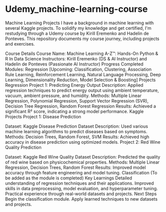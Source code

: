 # Udemy_machine-learning-course

Machine Learning Projects
I have a background in machine learning with several Kaggle projects. To solidify my knowledge and get certified, I'm restudying through a Udemy course by Kirill Eremenko and Hadelin de Ponteves. This repository documents my course journey, including projects and exercises.

Course Details
Course Name: Machine Learning A-Z™: Hands-On Python & R In Data Science
Instructors: Kirill Eremenko (DS & AI Instructor) and Hadelin de Ponteves (Passionate AI Instructor)
Progress
Completed Modules:
Regression
[Upcoming: Classification, Clustering, Association Rule Learning, Reinforcement Learning, Natural Language Processing, Deep Learning, Dimensionality Reduction, Model Selection & Boosting]
Projects
Regression
Project 1: Predicting Energy Output
Description: Applied regression techniques to predict energy output using ambient temperature, vacuum, ambient pressure, and humidity.
Methods: Multiple Linear Regression, Polynomial Regression, Support Vector Regression (SVR), Decision Tree Regression, Random Forest Regression
Results: Achieved a significant R² score, indicating a strong model performance.
Kaggle Projects
Project 1: Disease Prediction

Dataset: Kaggle Disease Prediction Dataset
Description: Used various machine learning algorithms to predict diseases based on symptoms.
Methods: Decision Trees, Random Forest, SVM
Results: Achieved high accuracy in disease prediction using optimized models.
Project 2: Red Wine Quality Prediction

Dataset: Kaggle Red Wine Quality Dataset
Description: Predicted the quality of red wine based on physicochemical properties.
Methods: Multiple Linear Regression, Decision Trees, Random Forest
Results: Improved model accuracy through feature engineering and model tuning.
Classification
(To be added as the module is completed)
Key Learnings
Detailed understanding of regression techniques and their applications.
Improved skills in data preprocessing, model evaluation, and hyperparameter tuning.
Practical experience through real-world datasets and projects.
Next Steps
Begin the classification module.
Apply learned techniques to new datasets and projects.
